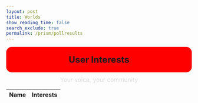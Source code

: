 ```yaml
---
layout: post 
title: Worlds
show_reading_time: false
search_exclude: true
permalink: /prism/pollresults
---
```


<style>
    .poll-header {
        background-color: red;
        text-align: center;
        padding: 20px;
        margin-bottom: 20px;
        border-radius: 15px;
        font-size: 24px;
        font-weight: bold;
    }

    .poll-subtitle {
        font-size: 16px;
        color: #ddd;
        margin-top: -10px;
        text-align: center;
    }

    .inttable {
        
    }
</style>

<header class="poll-header">
    User Interests
</header>
<p class="poll-subtitle">Your voice, your community</p>

<center>
<table class="inttable">
    <thead>
        <tr>
            <th>Name</th>
            <th>Interests</th>
        </tr>
    </thead>
    <tbody id="poll-data">
        <!-- Data will be dynamically inserted here -->
    </tbody>
</table>
</center>

<div id="dataOutput"></div>

<script>
    // Define the API endpoint
    const apiEndpoint = 'http://localhost:8887/api/poll_read';

// Send GET request
fetch(apiEndpoint)
  .then(response => {
    if (!response.ok) {
      throw new Error('Network response was not ok ' + response.statusText);
    }
    return response.json();
  })
  .then(data => {
    // Get the tbody element
    const pollData = document.getElementById('poll-data');
    
    // Clear any existing content in the tbody
    pollData.innerHTML = '';

    // Iterate through the data and create rows for each item
    data.forEach(item => {
      const row = document.createElement('tr');

      const nameCell = document.createElement('td');
      nameCell.textContent = item.name;

      const interestsCell = document.createElement('td');
      interestsCell.textContent = item.interests;

      row.appendChild(nameCell);
      row.appendChild(interestsCell);

      pollData.appendChild(row);
    });
  })
  .catch(error => {
    console.error('There has been a problem with your fetch operation:', error);
  });
</script>

